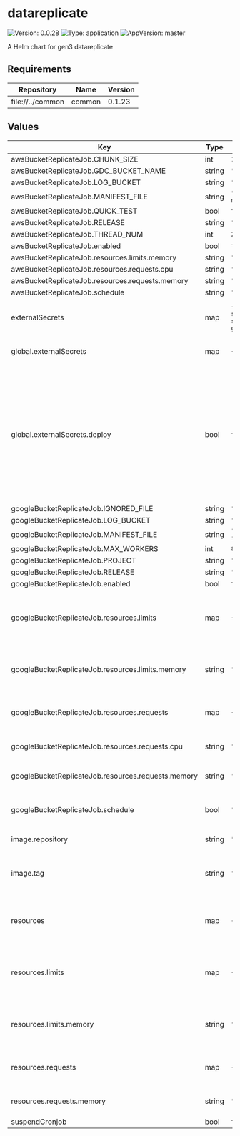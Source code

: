 # datareplicate

![Version: 0.0.28](https://img.shields.io/badge/Version-0.0.28-informational?style=flat-square) ![Type: application](https://img.shields.io/badge/Type-application-informational?style=flat-square) ![AppVersion: master](https://img.shields.io/badge/AppVersion-master-informational?style=flat-square)

A Helm chart for gen3 datareplicate

## Requirements

| Repository | Name | Version |
|------------|------|---------|
| file://../common | common | 0.1.23 |

## Values

| Key | Type | Default | Description |
|-----|------|---------|-------------|
| awsBucketReplicateJob.CHUNK_SIZE | int | `1` |  |
| awsBucketReplicateJob.GDC_BUCKET_NAME | string | `"gdcbackup"` |  |
| awsBucketReplicateJob.LOG_BUCKET | string | `"data-refresh-output"` |  |
| awsBucketReplicateJob.MANIFEST_FILE | string | `"s3://data-refresh-manifest/GDC_full_sync_active_manifest_20190326_post_DR43.0.tsv"` |  |
| awsBucketReplicateJob.QUICK_TEST | bool | `true` |  |
| awsBucketReplicateJob.RELEASE | string | `"DR43"` |  |
| awsBucketReplicateJob.THREAD_NUM | int | `20` |  |
| awsBucketReplicateJob.enabled | bool | `true` |  |
| awsBucketReplicateJob.resources.limits.memory | string | `"2Gi"` |  |
| awsBucketReplicateJob.resources.requests.cpu | string | `"2"` |  |
| awsBucketReplicateJob.resources.requests.memory | string | `"128Mi"` |  |
| awsBucketReplicateJob.schedule | string | `"*/30 * * * *"` |  |
| externalSecrets | map | `{"awsCredsSecret":"jian-dcf-aws-creds-secret","dcfDataserviceSettingsSecret":"binamb-dcf-dataservice-settings-secrets","deploy":true,"googleCredsSecret":"binamb-gcloud-creds-secret"}` | external secrets for datareplicate jobs |
| global.externalSecrets | map | `{"deploy":true}` | External Secrets settings. |
| global.externalSecrets.deploy | bool | `true` | Will use ExternalSecret resources to pull secrets from Secrets Manager instead of creating them locally. Be cautious as this will override secrets you have deployed. |
| googleBucketReplicateJob.IGNORED_FILE | string | `"gs://replication-input/ignored_files_manifest.csv"` |  |
| googleBucketReplicateJob.LOG_BUCKET | string | `"datarefresh-log"` |  |
| googleBucketReplicateJob.MANIFEST_FILE | string | `"gs://replication-input/GDC_full_sync_active_manifest_20190326_post_DR43.0.tsv"` |  |
| googleBucketReplicateJob.MAX_WORKERS | int | `80` |  |
| googleBucketReplicateJob.PROJECT | string | `"dcf-prod-buckets"` |  |
| googleBucketReplicateJob.RELEASE | string | `"DR43"` |  |
| googleBucketReplicateJob.enabled | bool | `true` |  |
| googleBucketReplicateJob.resources.limits | map | `{"memory":"2Gi"}` | The maximum amount of resources that the container is allowed to use |
| googleBucketReplicateJob.resources.limits.memory | string | `"2Gi"` | The maximum amount of memory the container can use |
| googleBucketReplicateJob.resources.requests | map | `{"cpu":"2","memory":"128Mi"}` | The amount of resources that the container requests |
| googleBucketReplicateJob.resources.requests.cpu | string | `"2"` | The amount of CPU requested |
| googleBucketReplicateJob.resources.requests.memory | string | `"128Mi"` | The amount of memory requested |
| googleBucketReplicateJob.schedule | bool | `"*/30 * * * *"` | Whether to enable the Google bucket replicate job |
| image.repository | string | `"quay.io/cdis/dcf-dataservice"` | Docker repository. |
| image.tag | string | `"master"` | Overrides the image tag whose default is the chart appVersion. |
| resources | map | `{"limits":{"memory":"2Gi"},"requests":{"memory":"512Mi"}}` | Resource requests and limits for the containers in the pod |
| resources.limits | map | `{"memory":"2Gi"}` | The maximum amount of resources that the container is allowed to use |
| resources.limits.memory | string | `"2Gi"` | The maximum amount of memory the container can use |
| resources.requests | map | `{"memory":"512Mi"}` | The amount of resources that the container requests |
| resources.requests.memory | string | `"512Mi"` | The amount of memory requested |
| suspendCronjob | bool | `true` |  |
